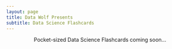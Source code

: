 ```yaml
---
layout: page
title: Data Wolf Presents
subtitle: Data Science Flashcards
---
```


<center>Pocket-sized Data Science Flashcards coming soon...</center>
